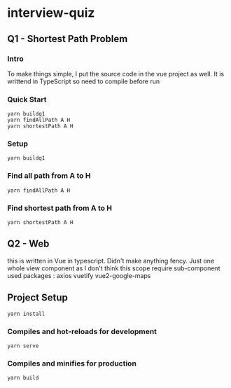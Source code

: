 # interview-quiz

## Q1 - Shortest Path Problem

### Intro
To make things simple, I put the source code in the vue project as well. It is writtend in TypeScript so need to compile before run

### Quick Start
```
yarn buildq1
yarn findAllPath A H
yarn shortestPath A H
```

### Setup
```
yarn buildq1
```

### Find all path from A  to H
```
yarn findAllPath A H
```


### Find shortest path from A to H
```
yarn shortestPath A H
```

## Q2 - Web
this is written in Vue in typescript. Didn't make anything fency. Just one whole view component as I don't think this scope require sub-component
used packages :
axios
vuetify
vue2-google-maps

## Project Setup
```
yarn install
```

### Compiles and hot-reloads for development
```
yarn serve
```

### Compiles and minifies for production
```
yarn build
```